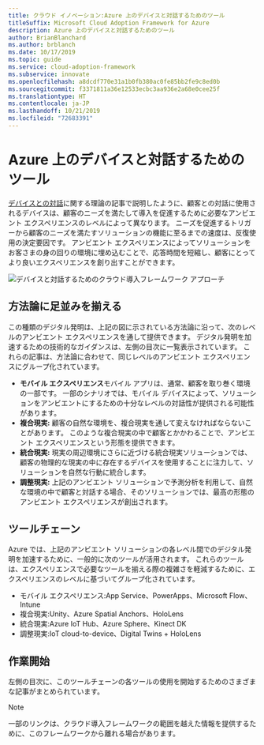 ```yaml
---
title: クラウド イノベーション:Azure 上のデバイスと対話するためのツール
titleSuffix: Microsoft Cloud Adoption Framework for Azure
description: Azure 上のデバイスと対話するためのツール
author: BrianBlanchard
ms.author: brblanch
ms.date: 10/17/2019
ms.topic: guide
ms.service: cloud-adoption-framework
ms.subservice: innovate
ms.openlocfilehash: a8dcdf770e31a1b0fb380ac0fe85bb2fe9c8ed0b
ms.sourcegitcommit: f3371811a36e12533ecbc3aa936e2a68e0cee25f
ms.translationtype: HT
ms.contentlocale: ja-JP
ms.lasthandoff: 10/21/2019
ms.locfileid: "72683391"
---
```

# <a name="tools-to-interact-with-devices-in-azure"></a>Azure 上のデバイスと対話するためのツール

[デバイスとの対話](../considerations/devices.md)に関する理論の記事で説明したように、顧客との対話に使用されるデバイスは、顧客のニーズを満たして導入を促進するために必要なアンビエント エクスペリエンスのレベルによって異なります。 ニーズを促進するトリガーから顧客のニーズを満たすソリューションの機能に至るまでの速度は、反復使用の決定要因です。 アンビエント エクスペリエンスによってソリューションをお客さまの身の回りの環境に埋め込むことで、応答時間を短縮し、顧客にとってより良いエクスペリエンスを創り出すことができます。

![デバイスと対話するためのクラウド導入フレームワーク アプローチ](../../_images/innovate/ambient-experiences.png)

## <a name="alignment-to-the-methodology"></a>方法論に足並みを揃える

この種類のデジタル発明は、上記の図に示されている方法論に沿って、次のレベルのアンビエント エクスペリエンスを通して提供できます。 デジタル発明を加速するための技術的なガイダンスは、左側の目次に一覧表示されています。 これらの記事は、方法論に合わせて、同じレベルのアンビエント エクスペリエンスにグループ化されています。

- **モバイル エクスペリエンス**モバイル アプリは、通常、顧客を取り巻く環境の一部です。 一部のシナリオでは、モバイル デバイスによって、ソリューションをアンビエントにするための十分なレベルの対話性が提供される可能性があります。
- **複合現実:** 顧客の自然な環境を、複合現実を通して変えなければならないことがあります。 このような複合現実の中で顧客とかかわることで、アンビエント エクスペリエンスという形態を提供できます。
- **統合現実:** 現実の周辺環境にさらに近づける統合現実ソリューションでは、顧客の物理的な現実の中に存在するデバイスを使用することに注力して、ソリューションを自然な行動に統合します。
- **調整現実:** 上記のアンビエント ソリューションで予測分析を利用して、自然な環境の中で顧客と対話する場合、そのソリューションでは、最高の形態のアンビエント エクスペリエンスが創出されます。

## <a name="toolchain"></a>ツールチェーン

Azure では、上記のアンビエント ソリューションの各レベル間でのデジタル発明を加速するために、一般的に次のツールが活用されます。 これらのツールは、エクスペリエンスで必要なツールを揃える際の複雑さを軽減するために、エクスペリエンスのレベルに基づいてグループ化されています。

- モバイル エクスペリエンス:App Service、PowerApps、Microsoft Flow、Intune
- 複合現実:Unity、Azure Spatial Anchors、HoloLens
- 統合現実:Azure IoT Hub、Azure Sphere、Kinect DK
- 調整現実:IoT cloud-to-device、Digital Twins + HoloLens

## <a name="get-started"></a>作業開始

左側の目次に、このツールチェーンの各ツールの使用を開始するためのさまざまな記事がまとめられています。

> [!NOTE]
> 一部のリンクは、クラウド導入フレームワークの範囲を越えた情報を提供するために、このフレームワークから離れる場合があります。
